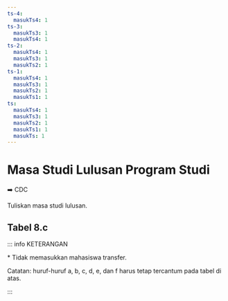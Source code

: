 ```yaml
---
ts-4:
  masukTs4: 1
ts-3:
  masukTs3: 1
  masukTs4: 1
ts-2:
  masukTs4: 1
  masukTs3: 1
  masukTs2: 1
ts-1:
  masukTs4: 1
  masukTs3: 1
  masukTs2: 1
  masukTs1: 1
ts:
  masukTs4: 1
  masukTs3: 1
  masukTs2: 1
  masukTs1: 1
  masukTs: 1
---
```


<script setup>
import { useData } from "vitepress"
import Tabel from '../components/tabel-8c.vue'

const { frontmatter } = useData()
</script>

# Masa Studi Lulusan Program Studi

➡️ CDC

Tuliskan masa studi lulusan.

## Tabel 8.c

<Tabel :data="frontmatter" />

::: info KETERANGAN

\* Tidak memasukkan mahasiswa transfer.

Catatan: huruf-huruf a, b, c, d, e, dan f harus tetap tercantum pada tabel di atas.

:::
